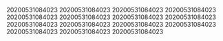 20200531084023
20200531084023
20200531084023
20200531084023
20200531084023
20200531084023
20200531084023
20200531084023
20200531084023
20200531084023
20200531084023
20200531084023
20200531084023
20200531084023
20200531084023
